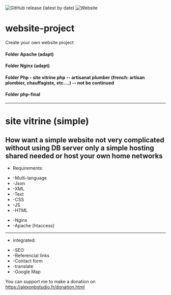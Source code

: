 ![GitHub release (latest by date)](https://img.shields.io/github/v/release/alexonbstudio/website-project)
![Website](https://img.shields.io/website?style=for-the-badge&url=https%3A%2F%2Falexonbstudio.fr)
# website-project

Create your own website project 

#### Folder Apache (adapt)
#### Folder Nginx (adapt)
#### Folder Php - site vitrine php -- artisanat plumber (french: artisan plombier, chauffagiste, etc....) -- not be continued 
#### Folder php-final 
------
site vitrine (simple)
======
How want a simple website not very complicated without using DB server only a simple hosting shared needed or host your own home networks 
------
* Requirements:
+ -Multi-language
+ -Json 
+ -XML 
+ -Text 
+ -CSS
+ -JS
+ -HTML
- -Nginx
- -Apache (htaccess)
------
* integrated: 
+ -SEO 
+ -Referencial links 
+ -Contact form 
+ -translate 
+ -Google Map


You can support me to make a donation on https://alexonbstudio.fr/donation.html
